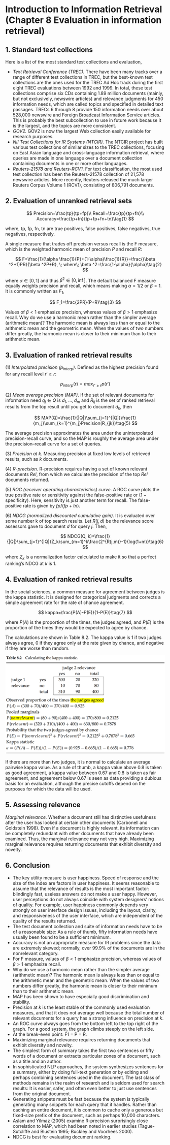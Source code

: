 # Introduction to Information Retrieval (Chapter 8 Evaluation in information retrieval)

## 1. Standard test collections

Here is a list of the most standard test collections and evaluation,

- *Text Retrieval Conference (TREC).* There have been many tracks over a range of different test collections in TREC, but the best-known test collections are the ones used for the TREC Ad Hoc track during the first eight TREC evaluations between 1992 and 1999. In total, these test collections comprise six CDs containing 1.89 million documents (mainly, but not exclusively, newswire articles) and relevance judgments for 450 information needs, which are called topics and specified in detailed text passages. TRECs 6 through 8 provide 150 information needs over about 528,000 newswire and Foreign Broadcast Information Service articles. This is probably the best subcollection to use in future work because it is the largest, and the topics are more consistent. 
- *GOV2.* GOV2 is now the largest Web collection easily available for research purposes. 
- *NII Test Collections for IR Systems (NTCIR).* The NTCIR project has built various test collections of similar sizes to the TREC collections, focusing on East Asian language and cross-language information retrieval, where queries are made in one language over a document collection containing documents in one or more other languages.
- *Reuters-21578 and Reuters-RCV1.* For text classification, the most used test collection has been the Reuters-21578 collection of 21,578 newswire articles. More recently, Reuters released the much larger Reuters Corpus Volume 1 (RCV1), consisting of 806,791 documents.

## 2. Evaluation of unranked retrieval sets

$$
Precision=\frac{tp}{tp+fp}\\
Recall=\frac{tp}{tp+fn}\\
Accuracy=\frac{tp+tn}{tp+fp+fn+tn}\tag{1}
$$

where, tp, fp, fn, tn are true positives, false positives, false negatives, true negatives, respectively.

A single measure that trades off precision versus recall is the F measure, which is the weighted harmonic mean of precision $P$ and recall $R$:

$$
F=\frac{1}{\alpha \frac{1}{P}+(1-\alpha)\frac{1}{R}}=\frac{(\beta ^2+1)PR}{\beta ^2P+R}, \; where\; \beta ^2=\frac{1-\alpha}{\alpha}\tag{2}
$$

where $\alpha \in [0, 1]$ and thus $\beta ^2 \in [0, \inf]$. The default balanced F measure equally weights precision and recall, which means making $\alpha = 1/2$ or $\beta = 1$. It is commonly written as $F_1$,

$$
F_1=\frac{2PR}{P+R}\tag{3}
$$

Values of $\beta < 1$ emphasize precision, whereas values of $\beta > 1$ emphasize recall. Why do we use a harmonic mean rather than the simpler average (arithmetic mean)? The harmonic mean is always less than or equal to the arithmetic mean and the geometric mean. When the values of two numbers differ greatly, the harmonic mean is closer to their minimum than to their arithmetic mean. 

## 3. Evaluation of ranked retrieval results

(1) *Interpolated precision ($p_{interp}$)*. Defined as the highest precision found for any recall level $r' \geq r$:

$$
p_{interp}(r)=max_{r'\geq r}p(r')\tag{4}
$$

(2) *Mean average precision (MAP)*. If the set of relevant documents for information need $q_j\in Q$ is ${d_1,...,d_m}$ and $R_{ij}$ is the set of ranked retrieval results from the top result until you get to document $d_k$, then

$$
MAP(Q)=\frac{1}{|Q|}\sum_{j=1}^{|Q|}\frac{1}{m_j}\sum_{k=1}^{m_j}Precision(R_{jk})\tag{5}
$$

The average precision approximates the area under the uninterpolated precision-recall curve, and so the MAP is roughly the average area under the precision–recall curve for a set of queries.

(3) *Precision at $k$*. Measuring precision at fixed low levels of retrieved results, such as $k$ documents. 

(4) *R-precision*. R-precision requires having a set of known relevant documents $Rel$, from which we calculate the precision of the top $Rel$ documents returned. 

(5) *ROC (receiver operating characteristics) curve*. A ROC curve plots the true positive rate or sensitivity against the false-positive rate or (1 − specificity). Here, sensitivity is just another term for recall. The false-positive rate is given by $fp/(fp + tn)$. 

(6) *NDCG (normalized discounted cumulative gain)*. It is evaluated over some number k of top search results. Let $R(j, d)$ be the relevance score assessors gave to document $d$ for query $j$. Then,

$$
NDCG(Q, k)=\frac{1}{|Q|}\sum_{j=1}^{|Q|}Z_k\sum_{m=1}^k\frac{2^{R(j,m)}-1}{log(1+m)}\tag{6}
$$

where $Z_k$ is a normalization factor calculated to make it so that a perfect ranking’s NDCG at $k$ is 1.

## 4. Evaluation of ranked retrieval results

In the social sciences, a common measure for agreement between judges is the kappa statistic. It is designed for categorical judgments and corrects a simple agreement rate for the rate of chance agreement.

$$
kappa=\frac{P(A)-P(E)}{1-P(E)}\tag{7}
$$

where $P(A)$ is the proportion of the times, the judges agreed, and $P(E)$ is the proportion of the times they would be expected to agree by chance. 

The calculations are shown in Table 8.2. The kappa value is 1 if two judges always agree, 0 if they agree only at the rate given by chance, and negative if they are worse than random.

<center>

![kappa](kappa.png)
</center>

If there are more than two judges, it is normal to calculate an average pairwise kappa value. As a rule of thumb, a kappa value above 0.8 is taken as good agreement, a kappa value between 0.67 and 0.8 is taken as fair agreement, and agreement below 0.67 is seen as data providing a dubious basis for an evaluation, although the precise cutoffs depend on the purposes for which the data will be used.

## 5. Assessing relevance

*Marginal relevance.* Whether a document still has distinctive usefulness after the user has looked at certain other documents (Carbonell and Goldstein 1998). Even if a document is highly relevant, its information can be completely redundant with other documents that have already been examined. Thus, the marginal relevance may not very high. Maximizing marginal relevance requires returning documents that exhibit diversity and novelty.

## 6. Conclusion
- The key utility measure is user happiness. Speed of response and the size of the index are factors in user happiness. It seems reasonable to assume that the relevance of results is the most important factor: blindingly fast, useless answers do not make a user happy. However, user perceptions do not always coincide with system designers’ notions of quality. For example, user happiness commonly depends very strongly on user interface design issues, including the layout, clarity, and responsiveness of the user interface, which are independent of the quality of the results returned.
- The test document collection and suite of information needs have to be of a reasonable size: As a rule of thumb, fifty information needs have usually been found to be a sufficient minimum.
- Accuracy is not an appropriate measure for IR problems since the data are extremely skewed; normally, over 99.9% of the documents are in the nonrelevant category.
- For F measure, values of $\beta < 1$ emphasize precision, whereas values of $\beta > 1$ emphasize recall. 
- Why do we use a harmonic mean rather than the simpler average (arithmetic mean)? The harmonic mean is always less than or equal to the arithmetic mean and the geometric mean. When the values of two numbers differ greatly, the harmonic mean is closer to their minimum than to their arithmetic mean.
- MAP has been shown to have especially good discrimination and stability. 
- Precision at $k$ is the least stable of the commonly used evaluation measures, and that it does not average well because the total number of relevant documents for a query has a strong influence on precision at $k$.
- An ROC curve always goes from the bottom left to the top right of the graph. For a good system, the graph climbs steeply on the left side. 
- At the break-even point: F1 = P = R.
- Maximizing marginal relevance requires returning documents that exhibit diversity and novelty.
- The simplest form of summary takes the first two sentences or fifty words of a document or extracts particular zones of a document, such as a title and an author. 
- In sophisticated NLP approaches, the system synthesizes sentences for a summary, either by doing full-text generation or by editing and perhaps combining sentences used in the document. The last class of methods remains in the realm of research and is seldom used for search results: It is easier, safer, and often even better to just use sentences from the original document.
- Generating snippets must be fast because the system is typically generating many snippets for each query that it handles. Rather than caching an entire document, it is common to cache only a generous but fixed-size prefix of the document, such as perhaps 10,000 characters. 
- Aslam and Yilmaz (2005) examine R-precision surprisingly close correlation to MAP, which had been noted in earlier studies (Tague-Sutcliffe and Blustein 1995; Buckley and Voorhees 2000).
- NDCG is best for evaluating document ranking.
